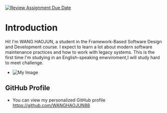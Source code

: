 [![Review Assignment Due Date](https://classroom.github.com/assets/deadline-readme-button-22041afd0340ce965d47ae6ef1cefeee28c7c493a6346c4f15d667ab976d596c.svg)](https://classroom.github.com/a/0MOLbOcH)
# Introduction
Hi! I'm WANG HAOJUN, a student in the Framework-Based Software Design and Development course. 
I expect to learn a lot about modern software maintenance practices and how to work with legacy systems. This is the first time I'm studying in an English-speaking enwviroment,I will study hard to meet challenge.

+ ![My Image](WANGHAOJUN.jpg)<!-- Link to the uploaded image -->

## GitHub Profile
+ You can view my personalized GitHub profile https://github.com/WANGHAOJUN88

